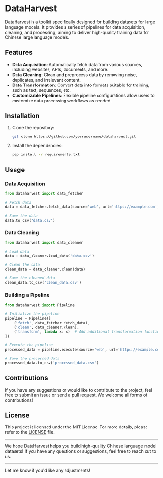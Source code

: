 # DataHarvest

DataHarvest is a toolkit specifically designed for building datasets for large language models. It provides a series of pipelines for data acquisition, cleaning, and processing, aiming to deliver high-quality training data for Chinese large language models.

## Features

- **Data Acquisition**: Automatically fetch data from various sources, including websites, APIs, documents, and more.
- **Data Cleaning**: Clean and preprocess data by removing noise, duplicates, and irrelevant content.
- **Data Transformation**: Convert data into formats suitable for training, such as text, sequences, etc.
- **Customizable Pipelines**: Flexible pipeline configurations allow users to customize data processing workflows as needed.

## Installation

1. Clone the repository:

    ```bash
    git clone https://github.com/yourusername/dataharvest.git
    ```

2. Install the dependencies:

    ```bash
    pip install -r requirements.txt
    ```

## Usage

### Data Acquisition

```python
from dataharvest import data_fetcher

# Fetch data
data = data_fetcher.fetch_data(source='web', url='https://example.com')

# Save the data
data.to_csv('data.csv')
```

### Data Cleaning

```python
from dataharvest import data_cleaner

# Load data
data = data_cleaner.load_data('data.csv')

# Clean the data
clean_data = data_cleaner.clean(data)

# Save the cleaned data
clean_data.to_csv('clean_data.csv')
```

### Building a Pipeline

```python
from dataharvest import Pipeline

# Initialize the pipeline
pipeline = Pipeline([
    ('fetch', data_fetcher.fetch_data),
    ('clean', data_cleaner.clean),
    ('transform', lambda x: x)  # Add additional transformation functions
])

# Execute the pipeline
processed_data = pipeline.execute(source='web', url='https://example.com')

# Save the processed data
processed_data.to_csv('processed_data.csv')
```

## Contributions

If you have any suggestions or would like to contribute to the project, feel free to submit an issue or send a pull request. We welcome all forms of contributions!

## License

This project is licensed under the MIT License. For more details, please refer to the [LICENSE](LICENSE) file.

---

We hope DataHarvest helps you build high-quality Chinese language model datasets! If you have any questions or suggestions, feel free to reach out to us.

---

Let me know if you'd like any adjustments!
